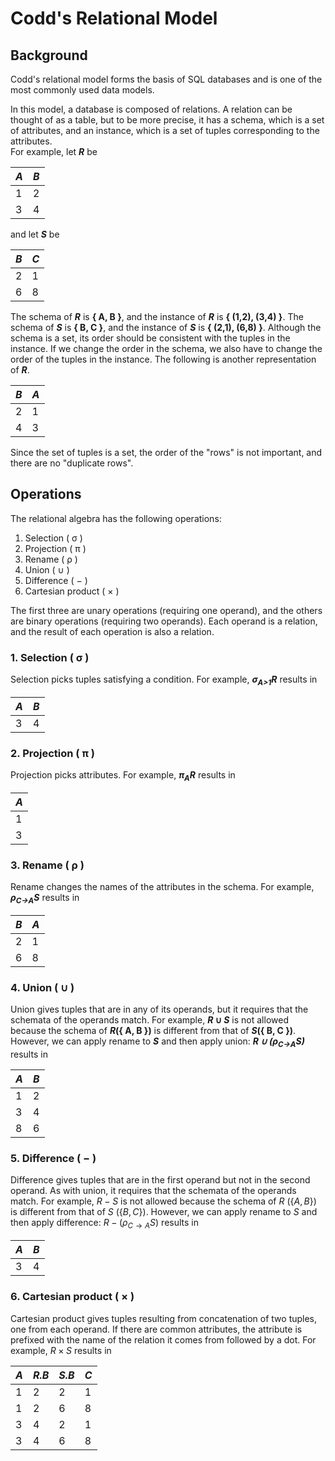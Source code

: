 # Codd's Relational Model

## Background

Codd's relational model forms the basis of SQL databases and is one of the most commonly used data models.

In this model, a database is composed of relations. A relation can be thought of as a table, but to be more precise, it has a schema, which is a set of attributes, and an instance, which is a set of tuples corresponding to the attributes.  
For example, let <b><i>R</i></b> be

|<i>A</i>|<i>B</i>|
|---|---|
|1|2|
|3|4|

and let <b><i>S</i></b> be

|<i>B</i>|<i>C</i>|
|---|---|
|2|1|
|6|8|

The schema of <b><i>R</i></b> is <b>\{ A, B \}</b>, and the instance of <b><i>R</i></b> is <b>\{ (1,2), (3,4) \}</b>. The schema of <b><i>S</i></b> is <b>\{ B, C \}</b>, and the instance of <b><i>S</i></b> is <b>\{ (2,1), (6,8) \}</b>. Although the schema is a set, its order should be consistent with the tuples in the instance. If we change the order in the schema, we also have to change the order of the tuples in the instance. The following is another representation of <b><i>R</i></b>.

|<i>B</i>|<i>A</i>|
|---|---|
|2|1|
|4|3|

Since the set of tuples is a set, the order of the "rows" is not important, and there are no "duplicate rows".

## Operations

The relational algebra has the following operations:

1. Selection ( &sigma; )
2. Projection ( &pi; )
3. Rename ( &rho; )
4. Union ( &cup; )
5. Difference ( &minus; )
6. Cartesian product ( &times; )

The first three are unary operations (requiring one operand), and the others are binary operations (requiring two operands). Each operand is a relation, and the result of each operation is also a relation.

### 1. Selection ( &sigma; )

Selection picks tuples satisfying a condition. For example, <b><i>&sigma;<sub>A>1</sub>R</i></b> results in

|<i>A</i>|<i>B</i>|
|---|---|
|3|4|

### 2. Projection ( &pi; )

Projection picks attributes. For example, <b><i>&pi;<sub>A</sub>R</i></b> results in

|<i>A</i>|
|---|
|1|
|3|

### 3. Rename ( &rho; )

Rename changes the names of the attributes in the schema. For example, <b><i>&rho;<sub>C&rarr;A</sub>S</i></b> results in

|<i>B</i>|<i>A</i>|
|---|---|
|2|1|
|6|8|

### 4. Union ( &cup; )

Union gives tuples that are in any of its operands, but it requires that the schemata of the operands match. For example, <b><i>R</i> &cup; <i>S</i></b> is not allowed because the schema of <b><i>R</i>({ A, B \})</b> is different from that of <b><i>S</i>({ B, C \})</b>. However, we can apply rename to <b><i>S</i></b> and then apply union: <b><i>R &cup; (&rho;<sub>C&rarr;A</sub>S)</i></b> results in

|<i>A</i>|<i>B</i>|
|---|---|
|1|2|
|3|4|
|8|6|

### 5. Difference ( &minus; )

Difference gives tuples that are in the first operand but not in the second operand. As with union, it requires that the schemata of the operands match. For example, $R-S$ is not allowed because the schema of $R$ ($\{A,B\}$) is different from that of $S$ ($\{B,C\}$). However, we can apply rename to $S$ and then apply difference: $R-(\rho_{C\to A}S)$ results in

|<i>A</i>|<i>B</i>|
|---|---|
|3|4|

### 6. Cartesian product ( &times; )

Cartesian product gives tuples resulting from concatenation of two tuples, one from each operand. If there are common attributes, the attribute is prefixed with the name of the relation it comes from followed by a dot. For example, $R\times S$ results in

|<i>A</i>|<i>R.B</i>|<i>S.B</i>|<i>C</i>|
|---|---|---|---|
|1|2|2|1|
|1|2|6|8|
|3|4|2|1|
|3|4|6|8|
